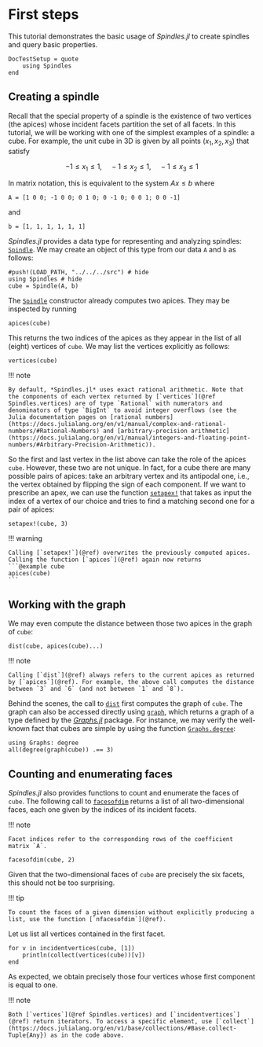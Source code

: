 # First steps
This tutorial demonstrates the basic usage of *Spindles.jl* to create spindles and query basic properties.

```@meta
DocTestSetup = quote
    using Spindles
end
```

## Creating a spindle
Recall that the special property of a spindle is the existence of two vertices (the apices) whose incident facets partition the set of all facets. In this tutorial, we will be working with one of the simplest examples of a spindle: a cube. For example, the unit cube in 3D is given by all points $(x_1,x_2,x_3)$ that satisfy 
```math
-1 \le x_1 \le 1, \quad -1 \le x_2 \le 1, \quad -1 \le x_3 \le 1
```

In matrix notation, this is equivalent to the system $Ax \le b$ where

```@example cube
A = [1 0 0; -1 0 0; 0 1 0; 0 -1 0; 0 0 1; 0 0 -1]
```
and
```@example cube
b = [1, 1, 1, 1, 1, 1]
```

*Spindles.jl* provides a data type for representing and analyzing spindles: [`Spindle`](@ref). We may create an object of this type from our data `A` and `b` as follows:

```@example cube
#push!(LOAD_PATH, "../../../src") # hide
using Spindles # hide
cube = Spindle(A, b)
```

The [`Spindle`](@ref) constructor already computes two apices. They may be inspected by running
```@example cube
apices(cube)
```

This returns the two indices of the apices as they appear in the list of all (eight) vertices of `cube`. We may list the vertices explicitly as follows:
```@example cube
vertices(cube)
```

!!! note

    By default, *Spindles.jl* uses exact rational arithmetic. Note that the components of each vertex returned by [`vertices`](@ref Spindles.vertices) are of type `Rational` with numerators and denominators of type `BigInt` to avoid integer overflows (see the Julia documentation pages on [rational numbers](https://docs.julialang.org/en/v1/manual/complex-and-rational-numbers/#Rational-Numbers) and [arbitrary-precision arithmetic](https://docs.julialang.org/en/v1/manual/integers-and-floating-point-numbers/#Arbitrary-Precision-Arithmetic)).

So the first and last vertex in the list above can take the role of the apices `cube`. However, these two are not unique. In fact, for a cube there are many possible pairs of apices: take an arbitrary vertex and its antipodal one, i.e., the vertex obtained by flipping the sign of each component. If we want to prescribe an apex, we can use the function [`setapex!`](@ref) that takes as input the index of a vertex of our choice and tries to find a matching second one for a pair of apices:

```@example cube
setapex!(cube, 3)
```

!!! warning

    Calling [`setapex!`](@ref) overwrites the previously computed apices. Calling the function [`apices`](@ref) again now returns
    ```@example cube
    apices(cube)
    ```

## Working with the graph
We may even compute the distance between those two apices in the graph of `cube`:

```@example cube
dist(cube, apices(cube)...)
```

!!! note

    Calling [`dist`](@ref) always refers to the current apices as returned by [`apices`](@ref). For example, the above call computes the distance between `3` and `6` (and not between `1` and `8`).

Behind the scenes, the call to [`dist`](@ref) first computes the graph of `cube`. The graph can also be accessed directly using [`graph`](@ref), which returns a graph of a type defined by the [*Graphs.jl*](https://juliagraphs.org/Graphs.jl/) package. 
For instance, we may verify the well-known fact that cubes are simple by using the function [`Graphs.degree`](https://juliagraphs.org/Graphs.jl/stable/core_functions/core/#Graphs.degree):

```@example cube
using Graphs: degree
all(degree(graph(cube)) .== 3)
```

## Counting and enumerating faces
*Spindles.jl* also provides functions to count and enumerate the faces of `cube`. The following call to [`facesofdim`](@ref) returns a list of all two-dimensional faces, each one given by the indices of its incident facets.

!!! note

    Facet indices refer to the corresponding rows of the coefficient matrix `A`. 

```@example cube
facesofdim(cube, 2)
```

Given that the two-dimensional faces of `cube` are precisely the six facets, this should not be too surprising. 

!!! tip

    To count the faces of a given dimension without explicitly producing a list, use the function [`nfacesofdim`](@ref).

Let us list all vertices contained in the first facet.

```@example cube
for v in incidentvertices(cube, [1])
    println(collect(vertices(cube))[v])
end
```

As expected, we obtain precisely those four vertices whose first component is equal to one.

!!! note

    Both [`vertices`](@ref Spindles.vertices) and [`incidentvertices`](@ref) return iterators. To access a specific element, use [`collect`](https://docs.julialang.org/en/v1/base/collections/#Base.collect-Tuple{Any}) as in the code above.
